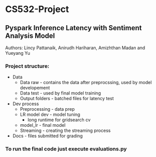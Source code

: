 # CS532-Project

## Pyspark Inference Latency with Sentiment Analysis Model
Authors: Lincy Pattanaik, Anirudh Hariharan, Amizhthan Madan and Yueyang Yu

### Project structure:
- Data
    - Data raw - contains the data after preprocssing, used by model developement
    - Data test - used by final model training
    - Output folders - batched files for latency test
- Dev process
    - Preprocessing - data prep
    - LR model dev - model tuning
        - long runtime for gridsearch cv 
    - model_lr - final model
    - Streaming - creating the streaming process
- Docs - files submitted for grading

### To run the final code just execute evaluations.py
